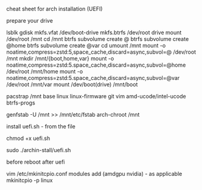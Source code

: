 cheat sheet for arch installation (UEFI)

prepare your drive

lsblk
gdisk
mkfs.vfat /dev/boot-drive
mkfs.btrfs /dev/root drive
mount /dev/root /mnt
cd /mnt
btrfs subvolume create @
btrfs subvolume create @home
btrfs subvolume create @var
cd
umount /mnt
mount -o noatime,compress=zstd:5,space_cache,discard=async,subvol=@ /dev/root /mnt
mkdir /mnt/{boot,home,var}
mount -o noatime,compress=zstd:5.space_cache,discard=async,subvol=@home /dev/root /mnt/home
mount -o noatime,compress=zstd:5.space_cache,discard=async,subvol=@var /dev/root /mnt/var
mount /dev/boot(drive) /mnt/boot

pacstrap /mnt base linux linux-firmware git vim amd-ucode/intel-ucode btrfs-progs

genfstab -U /mnt >> /mnt/etc/fstab
arch-chroot /mnt

install uefi.sh - from the file

chmod +x uefi.sh

sudo ./archin-stall/uefi.sh

before reboot after uefi


vim /etc/mkinitcpio.conf
modules add (amdgpu nvidia) - as applicable
mkinitcpio -p linux

